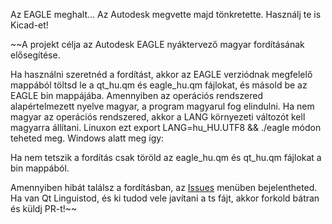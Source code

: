 Az EAGLE meghalt...
Az Autodesk megvette majd tönkretette.
Használj te is Kicad-et!

~~A projekt célja az Autodesk EAGLE nyáktervező magyar fordításának elősegítése.

Ha használni szeretnéd a fordítást, akkor az EAGLE verziódnak megfelelő mappából töltsd le a qt_hu.qm és eagle_hu.qm fájlokat, és másold be az EAGLE bin mappájába. Amennyiben az operációs rendszered alapértelmezett nyelve magyar, a program magyarul fog elindulni. Ha nem magyar az operációs rendszered, akkor a LANG környezeti változót kell magyarra állítani. Linuxon ezt export LANG=hu_HU.UTF8 && ./eagle módon teheted meg. Windows alatt meg így:

Ha nem tetszik a fordítás csak töröld az eagle_hu.qm és qt_hu.qm fájlokat a bin mappából. 

Amennyiben hibát találsz a fordításban, az [Issues](https://github.com/martonmiklos/eagle-hungarian-translation/issues) menüben bejelentheted. Ha van Qt Linguistod, és ki tudod vele javítani a ts fájt, akkor forkold bátran és küldj PR-t!~~
